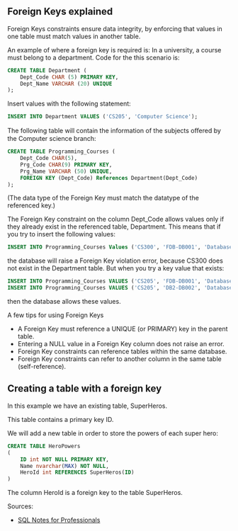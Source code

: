 ## Foreign Keys explained
Foreign Keys constraints ensure data integrity, by enforcing that values in one table must match values in another
table.

An example of where a foreign key is required is: In a university, a course must belong to a department. Code for
the this scenario is:

```sql
CREATE TABLE Department (
    Dept_Code CHAR (5) PRIMARY KEY,
    Dept_Name VARCHAR (20) UNIQUE
);
```
Insert values with the following statement:
```sql
INSERT INTO Department VALUES ('CS205', 'Computer Science');
```
The following table will contain the information of the subjects oﬀered by the Computer science branch:
```sql
CREATE TABLE Programming_Courses (
    Dept_Code CHAR(5),
    Prg_Code CHAR(9) PRIMARY KEY,
    Prg_Name VARCHAR (50) UNIQUE,
    FOREIGN KEY (Dept_Code) References Department(Dept_Code)
);
```
(The data type of the Foreign Key must match the datatype of the referenced key.)

The Foreign Key constraint on the column Dept_Code allows values only if they already exist in the referenced table,
Department. This means that if you try to insert the following values:

```sql
INSERT INTO Programming_Courses Values ('CS300', 'FDB-DB001', 'Database Systems');
```

the database will raise a Foreign Key violation error, because CS300 does not exist in the Department table. But
when you try a key value that exists:
```sql
INSERT INTO Programming_Courses VALUES ('CS205', 'FDB-DB001', 'Database Systems');
INSERT INTO Programming_Courses VALUES ('CS205', 'DB2-DB002', 'Database Systems II');
```
then the database allows these values.

A few tips for using Foreign Keys
* A Foreign Key must reference a UNIQUE (or PRIMARY) key in the parent table.
* Entering a NULL value in a Foreign Key column does not raise an error.
* Foreign Key constraints can reference tables within the same database.
* Foreign Key constraints can refer to another column in the same table (self-reference).

## Creating a table with a foreign key
In this example we have an existing table, SuperHeros.

This table contains a primary key ID.

We will add a new table in order to store the powers of each super hero:

```sql
CREATE TABLE HeroPowers
(
    ID int NOT NULL PRIMARY KEY,
    Name nvarchar(MAX) NOT NULL,
    HeroId int REFERENCES SuperHeros(ID)
)
```
The column HeroId is a foreign key to the table SuperHeros.

Sources:
* [SQL Notes for Professionals](https://goalkicker.com/SQLBook)